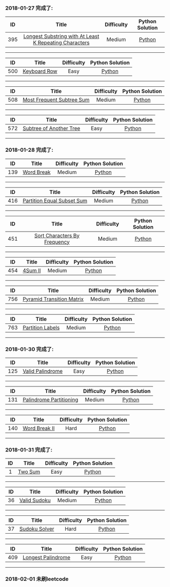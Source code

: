 ### 2018-01-27 完成了:

| ID | Title | Difficulty |  Python Solution |
|:---:|:---:|:---:|:---:|
|395|[Longest Substring with At Least K Repeating Characters](https://leetcode.com/problems/longest-substring-with-at-least-k-repeating-characters/description/) |Medium|[Python](https://github.com/anbo225/leetcode/blob/master/leetcode-algorithms/395.%20Longest%20Substring%20with%20At%20Least%20K%20Repeating%20Characters/ans.py)|

----------------
| ID | Title | Difficulty |  Python Solution |
|:---:|:---:|:---:|:---:|
|500|[Keyboard Row](https://leetcode.com/problems/keyboard-row/description/) |Easy|[Python](https://github.com/anbo225/leetcode/blob/master/leetcode-algorithms/500.%20Keyboard%20Row/ans.py)|

----------------
| ID | Title | Difficulty |  Python Solution |
|:---:|:---:|:---:|:---:|
|508|[Most Frequent Subtree Sum](https://leetcode.com/problems/most-frequent-subtree-sum/description/) |Medium|[Python](https://github.com/anbo225/leetcode/blob/master/leetcode-algorithms/508.%20Most%20Frequent%20Subtree%20Sum/ans.py)|

----------------
| ID | Title | Difficulty |  Python Solution |
|:---:|:---:|:---:|:---:|
|572|[Subtree of Another Tree](https://leetcode.com/problems/subtree-of-another-tree/description/) |Easy|[Python](https://github.com/anbo225/leetcode/blob/master/leetcode-algorithms/572.%20Subtree%20of%20Another%20Tree/ans.py)|

----------------
### 2018-01-28 完成了:

| ID | Title | Difficulty |  Python Solution |
|:---:|:---:|:---:|:---:|
|139|[Word Break](https://leetcode.com/problems/word-break/description/) |Medium|[Python](https://github.com/anbo225/leetcode/blob/master/leetcode-algorithms/139.%20Word%20Break/ans.py)|

----------------
| ID | Title | Difficulty |  Python Solution |
|:---:|:---:|:---:|:---:|
|416|[Partition Equal Subset Sum](https://leetcode.com/problems/partition-equal-subset-sum/description/) |Medium|[Python](https://github.com/anbo225/leetcode/blob/master/leetcode-algorithms/416.%20Partition%20Equal%20Subset%20Sum/ans.py)|

----------------
| ID | Title | Difficulty |  Python Solution |
|:---:|:---:|:---:|:---:|
|451|[Sort Characters By Frequency](https://leetcode.com/problems/sort-characters-by-frequency/description/) |Medium|[Python](https://github.com/anbo225/leetcode/blob/master/leetcode-algorithms/451.%20Sort%20Characters%20By%20Frequency/ans.py)|

----------------
| ID | Title | Difficulty |  Python Solution |
|:---:|:---:|:---:|:---:|
|454|[4Sum II](https://leetcode.com/problems/4sum-ii/description/) |Medium|[Python](https://github.com/anbo225/leetcode/blob/master/leetcode-algorithms/454.%204Sum%20II/ans.py)|

----------------
| ID | Title | Difficulty |  Python Solution |
|:---:|:---:|:---:|:---:|
|756|[Pyramid Transition Matrix](https://leetcode.com/problems/pyramid-transition-matrix/description/) |Medium|[Python](https://github.com/anbo225/leetcode/blob/master/leetcode-algorithms/756.%20Pyramid%20Transition%20Matrix/ans.py)|

----------------
| ID | Title | Difficulty |  Python Solution |
|:---:|:---:|:---:|:---:|
|763|[Partition Labels](https://leetcode.com/problems/partition-labels/description/) |Medium|[Python](https://github.com/anbo225/leetcode/blob/master/leetcode-algorithms/763.%20Partition%20Labels/ans.py)|

----------------
### 2018-01-30 完成了:

| ID | Title | Difficulty |  Python Solution |
|:---:|:---:|:---:|:---:|
|125|[Valid Palindrome](https://leetcode.com/problems/valid-palindrome/description/) |Easy|[Python](https://github.com/anbo225/leetcode/blob/master/leetcode-algorithms/125.%20Valid%20Palindrome/ans.py)|

----------------
| ID | Title | Difficulty |  Python Solution |
|:---:|:---:|:---:|:---:|
|131|[Palindrome Partitioning](https://leetcode.com/problems/palindrome-partitioning/description/) |Medium|[Python](https://github.com/anbo225/leetcode/blob/master/leetcode-algorithms/131.%20Palindrome%20Partitioning/ans.py)|

----------------
| ID | Title | Difficulty |  Python Solution |
|:---:|:---:|:---:|:---:|
|140|[Word Break II](https://leetcode.com/problems/word-break-ii/description/) |Hard|[Python](https://github.com/anbo225/leetcode/blob/master/leetcode-algorithms/140.%20Word%20Break%20II/ans.py)|

----------------
### 2018-01-31 完成了:

| ID | Title | Difficulty |  Python Solution |
|:---:|:---:|:---:|:---:|
|1|[Two Sum](https://leetcode.com/problems/two-sum/description/) |Easy|[Python](https://github.com/anbo225/leetcode/blob/master/leetcode-algorithms/001.%20Two%20Sum/ans.py)|

----------------
| ID | Title | Difficulty |  Python Solution |
|:---:|:---:|:---:|:---:|
|36|[Valid Sudoku](https://leetcode.com/problems/valid-sudoku/description/) |Medium|[Python](https://github.com/anbo225/leetcode/blob/master/leetcode-algorithms/036.%20Valid%20Sudoku/ans.py)|

----------------
| ID | Title | Difficulty |  Python Solution |
|:---:|:---:|:---:|:---:|
|37|[Sudoku Solver](https://leetcode.com/problems/sudoku-solver/description/) |Hard|[Python](https://github.com/anbo225/leetcode/blob/master/leetcode-algorithms/037.%20Sudoku%20Solver/ans.py)|

----------------
| ID | Title | Difficulty |  Python Solution |
|:---:|:---:|:---:|:---:|
|409|[Longest Palindrome](https://leetcode.com/problems/longest-palindrome/description/) |Easy|[Python](https://github.com/anbo225/leetcode/blob/master/leetcode-algorithms/409.%20Longest%20Palindrome/ans.py)|

----------------
### 2018-02-01 未刷leetcode

